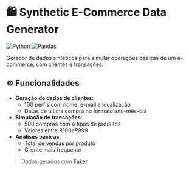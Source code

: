 # 🛍 Synthetic E-Commerce Data Generator 

![Python](https://img.shields.io/badge/Python-3776AB?logo=python&logoColor=white)
![Pandas](https://img.shields.io/badge/Pandas-150458?logo=pandas&logoColor=white)


Gerador de dados sintéticos para simular operações básicas de um e-commerce, com clientes e transações.

## ⚙️ Funcionalidades 
- **Geração de dados de clientes**:
  - 100 perfis com nome, e-mail e localização
  - Datas de última compra no formato ano-mês-dia
- **Simulação de transações**:
  - 500 compras com 4 tipos de produtos
  - Valores entre R$100 e R$999
- **Análises básicas**:
  - Total de vendas por produto
  - Cliente mais frequente

> Dados gerados com [Faker](https://faker.readthedocs.io/)  
